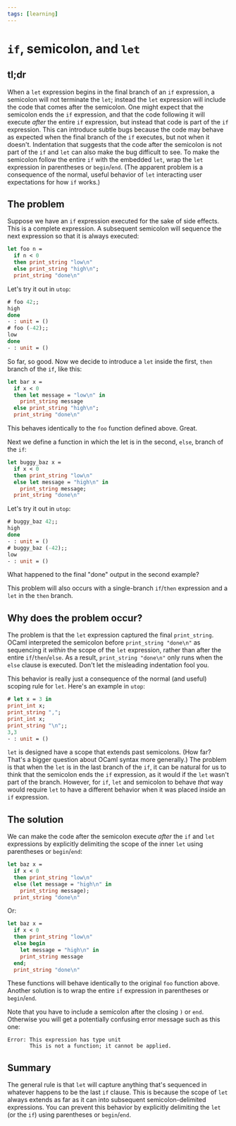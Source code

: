 ```yaml
---
tags: [learning]
---
```


# `if`, semicolon, and `let`

## tl;dr

When a `let` expression begins in the final branch of an `if` expression,
a semicolon will not terminate the `let`; instead the `let` expression will include 
the code that comes after the semicolon.  One might expect that the semicolon ends the
`if` expression, and that the code following it will execute *after* the entire `if` expression,
but instead that code is part of the  `if` expression.  This can introduce subtle bugs because
the code may behave as expected when the final branch of the `if` executes, but not when it
doesn't.  Indentation that suggests that the code after the semicolon is not part of the `if` 
and `let` can also make the bug difficult to see.  To make the semicolon follow the entire `if`
with the embedded `let`, wrap the `let` expression in parentheses or `begin`/`end`.
(The apparent problem is a consequence of the normal, useful behavior of `let` interacting
user expectations for how `if` works.)

## The problem

Suppose we have an `if` expression executed for the sake of
side effects.  This is a complete expression. A subsequent semicolon
will sequence the next expression so that it is always executed:
```ocaml
let foo n = 
  if n < 0 
  then print_string "low\n" 
  else print_string "high\n";
  print_string "done\n"
```
Let's try it out in `utop`:
```ocaml
# foo 42;;
high
done
- : unit = ()
# foo (-42);;
low
done
- : unit = ()
```
So far, so good.  Now we decide to introduce a `let` inside the first,
`then` branch of the `if`, like this:
```ocaml
let bar x =
  if x < 0
  then let message = "low\n" in
    print_string message
  else print_string "high\n";
  print_string "done\n"
```
This behaves identically to the `foo` function defined above.  Great.

Next we define a function in which the let is in the second, `else`, 
branch of the `if`:
```ocaml
let buggy_baz x =
  if x < 0
  then print_string "low\n"
  else let message = "high\n" in
    print_string message;
  print_string "done\n"
```
Let's try it out in `utop`:
```ocaml
# buggy_baz 42;;
high
done
- : unit = ()
# buggy_baz (-42);;
low
- : unit = ()
```
What happened to the final "done" output in the second example?

This problem will also occurs with a single-branch `if`/`then` expression
and a `let` in the `then` branch.

## Why does the problem occur?

The problem is that the `let` expression captured the final `print_string`.
OCaml interpreted the semicolon before `print_string "done\n"` as sequencing
it *within* the scope of the `let` expression, rather than after the entire 
`if`/`then`/`else`.  As a result, `print_string "done\n"` only runs when 
the `else` clause is executed.  Don't let the misleading indentation fool you.

This behavior is really just a consequence of the normal (and useful) scoping
rule for `let`.  Here's an example in `utop`:
```ocaml
# let x = 3 in
print_int x;
print_string ",";
print_int x;
print_string "\n";;
3,3
- : unit = ()
```
`let` is designed have a scope that extends past semicolons. (How far? That's a
bigger question about OCaml syntax more generally.)  The problem is that 
when the `let` is in the last branch of the `if`, it can be natural for us to 
think that the semicolon ends the `if` expression, as it would if the `let` wasn't
part of the branch.  However, for `if`, `let` and semicolon to behave *that* way would
require `let` to have a different behavior when it was placed inside an `if` expression.

## The solution

We can make the code after the semicolon execute *after* the `if` and `let` expressions
by explicitly delimiting the scope of the inner `let` using parentheses or `begin`/`end`:
```ocaml
let baz x =
  if x < 0
  then print_string "low\n"
  else (let message = "high\n" in
    print_string message);
  print_string "done\n"
```
Or:
```ocaml
let baz x =
  if x < 0
  then print_string "low\n"
  else begin 
    let message = "high\n" in
    print_string message
  end;
  print_string "done\n"
```
These functions will behave identically to the original `foo` function above.
Another solution is to wrap the entire `if` expression in parentheses
or `begin`/`end`.

Note that you have to include a semicolon after the closing `)` or `end`.
Otherwise you will get a potentially confusing error message such as this one:
```
Error: This expression has type unit
       This is not a function; it cannot be applied.
```

## Summary

The general rule is that `let` will capture anything that's sequenced in whatever happens
to be the last `if` clause.  This is because the scope of `let` always extends
as far as it can into subsequent semicolon-delimited expressions.  You can prevent
this behavior by explicitly delimiting the `let` (or the `if`) using parentheses
or `begin`/`end`.
